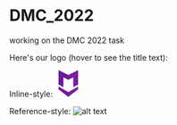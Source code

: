 # DMC_2022
working on the DMC 2022 task


Here's our logo (hover to see the title text):

Inline-style: 
![alt text](https://github.com/adam-p/markdown-here/raw/master/src/common/images/icon48.png "Logo Title Text 1")

Reference-style: 
![alt text][logo]

[logo]: [https://img.shields.io/badge/-hello-brightgreen] "Logo Title Text 2"
